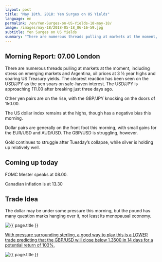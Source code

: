 ```yaml
---
layout: post
title: "May 18th, 2018: Yen Surges on US Yields"
language: en
permalink: /en/Yen-Surges-on-US-Yields-18-may-18/
image: /images/may-18/2018-05-18_06-16-59.jpg
subtitle: Yen Surges on US Yields
summary: "There are numerous threads pulling at markets at the moment, including stress on emerging markets and Argentina, oil prices at 3 ½ year highs and soaring US Treasury yields. The clearest reaction has been seen on the USD/JPY as the yen soars on safe-haven interest"
---
```

## Morning Report: 07.00 London

There are numerous threads pulling at markets at the moment, including stress on emerging markets and Argentina, oil prices at 3 ½ year highs and soaring US Treasury yields. The clearest reaction has been seen on the USD/JPY as the yen soars on safe-haven interest. The USD/JPY is approaching 111.00 after breaking just three days ago. 

Other yen pairs are on the rise, with the GBP/JPY knocking on the doors of 150.00. 

The US dollar index remains at the highs, though has a negative bias this morning. 

Dollar pairs are generally on the front foot this morning, with small gains for the EUR/USD and AUD/USD. The GBP/USD is struggling, however. 

Gold continues to struggle after Tuesday’s collapse, while silver is holding up relatively well. 

## Coming up today

FOMC Mester speaks at 08.00. 

Canadian inflation is at 13.30

## Trade Idea

The dollar may be under some pressure this morning, but the pound has many question marks hanging over it, not least its menopausal economy. 

<img class="post-image" src="{{ site.url }}/images/may-18/2018-05-18_06-16-59.jpg" alt="{{ page.title }}" title="{{ page.title }}">

<a href="%LINK%%?currency=GBP&market=forex&underlying=frxGBPUSD&formname=higherlower&duration_amount=14&duration_units=d&amount=10&amount_type=payout&expiry_type=duration&barrier=1.3500" target="_blank" rel="noopener noreferrer nofollow">With pressure surrounding sterling, a good way to play this is a LOWER trade predicting that the GBP/USD will close below 1.3500 in 14 days for a potential return of 103%.</a>

<img class="post-image" src="{{ site.url }}/images/may-18/2018-05-18_06-20-56.jpg" alt="{{ page.title }}" title="{{ page.title }}">
